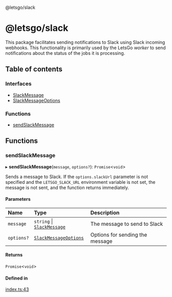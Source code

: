@letsgo/slack

# @letsgo/slack

This package facilitates sending notifications to Slack using Slack incoming webhooks. This functionality is
primarily used by the LetsGo _worker_ to send notifications about the status of the jobs it is processing.

## Table of contents

### Interfaces

- [SlackMessage](interfaces/SlackMessage.md)
- [SlackMessageOptions](interfaces/SlackMessageOptions.md)

### Functions

- [sendSlackMessage](README.md#sendslackmessage)

## Functions

### sendSlackMessage

▸ **sendSlackMessage**(`message`, `options?`): `Promise`\<`void`\>

Sends a message to Slack. If the `options.slackUrl` parameter is not specified and the `LETSGO_SLACK_URL` environment
variable is not set, the message is not sent, and the function returns immediately.

#### Parameters

| Name | Type | Description |
| :------ | :------ | :------ |
| `message` | `string` \| [`SlackMessage`](interfaces/SlackMessage.md) | The message to send to Slack |
| `options?` | [`SlackMessageOptions`](interfaces/SlackMessageOptions.md) | Options for sending the message |

#### Returns

`Promise`\<`void`\>

#### Defined in

[index.ts:43](https://github.com/47chapters/letsgo/blob/06da252/packages/slack/src/index.ts#L43)
